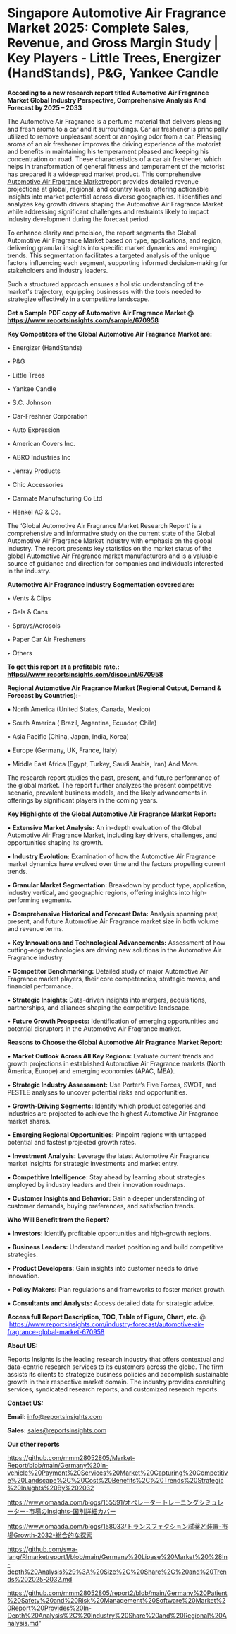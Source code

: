# Singapore Automotive Air Fragrance Market 2025: Complete Sales, Revenue, and Gross Margin Study | Key Players - Little Trees, Energizer (HandStands), P&G, Yankee Candle

<strong>According to a new research report titled Automotive Air Fragrance Market Global Industry Perspective, Comprehensive Analysis And Forecast by 2025 – 2033</strong>

The Automotive Air Fragrance is a perfume material that delivers pleasing and fresh aroma to a car and it surroundings. Car air freshener is principally utilized to remove unpleasant scent or annoying odor from a car. Pleasing aroma of an air freshener improves the driving experience of the motorist and benefits in maintaining his temperament pleased and keeping his concentration on road. These characteristics of a car air freshener, which helps in transformation of general fitness and temperament of the motorist has prepared it a widespread market product. This comprehensive <a href=https://www.reportsinsights.com/sample/670958>Automotive Air Fragrance Market</a>report provides detailed revenue projections at global, regional, and country levels, offering actionable insights into market potential across diverse geographies. It identifies and analyzes key growth drivers shaping the Automotive Air Fragrance Market while addressing significant challenges and restraints likely to impact industry development during the forecast period.

To enhance clarity and precision, the report segments the Global Automotive Air Fragrance Market based on type, applications, and region, delivering granular insights into specific market dynamics and emerging trends. This segmentation facilitates a targeted analysis of the unique factors influencing each segment, supporting informed decision-making for stakeholders and industry leaders.

Such a structured approach ensures a holistic understanding of the market's trajectory, equipping businesses with the tools needed to strategize effectively in a competitive landscape.

<strong>Get a Sample PDF copy of Automotive Air Fragrance Market </strong><strong>@<a href=https://www.reportsinsights.com/sample/670958 style=color:#0000ff;> https://www.reportsinsights.com/sample/670958</a></strong></font>

<strong>Key Competitors of the Global Automotive Air Fragrance Market are:</strong>

‣ Energizer (HandStands)

‣ P&G

‣ Little Trees

‣ Yankee Candle

‣ S.C. Johnson

‣ Car-Freshner Corporation

‣ Auto Expression

‣ American Covers Inc.

‣ ABRO Industries Inc

‣ Jenray Products

‣ Chic Accessories

‣ Carmate Manufacturing Co Ltd

‣ Henkel AG & Co.

The ‘Global Automotive Air Fragrance Market Research Report’ is a comprehensive and informative study on the current state of the Global Automotive Air Fragrance Market industry with emphasis on the global industry. The report presents key statistics on the market status of the global Automotive Air Fragrance market manufacturers and is a valuable source of guidance and direction for companies and individuals interested in the industry.

<strong>Automotive Air Fragrance Industry Segmentation covered are:</strong>

‣ Vents & Clips

‣ Gels & Cans

‣ Sprays/Aerosols

‣ Paper Car Air Fresheners

‣ Others

<strong>To get this report at a profitable rate.: <a href=https://www.reportsinsights.com/discount/670958 style=color:#0000ff;>https://www.reportsinsights.com/discount/670958</a></strong></font>

<strong>Regional Automotive Air Fragrance Market (Regional Output, Demand &amp; Forecast by Countries):-</strong>

• North America (United States, Canada, Mexico)

• South America ( Brazil, Argentina, Ecuador, Chile)

• Asia Pacific (China, Japan, India, Korea)

• Europe (Germany, UK, France, Italy)

• Middle East Africa (Egypt, Turkey, Saudi Arabia, Iran) And More.

The research report studies the past, present, and future performance of the global market. The report further analyzes the present competitive scenario, prevalent business models, and the likely advancements in offerings by significant players in the coming years.

<strong>Key Highlights of the Global Automotive Air Fragrance Market Report:</strong>

• <strong>Extensive Market Analysis:</strong> An in-depth evaluation of the Global Automotive Air Fragrance Market, including key drivers, challenges, and opportunities shaping its growth.

• <strong>Industry Evolution:</strong> Examination of how the Automotive Air Fragrance market dynamics have evolved over time and the factors propelling current trends.

• <strong>Granular Market Segmentation:</strong> Breakdown by product type, application, industry vertical, and geographic regions, offering insights into high-performing segments.

• <strong>Comprehensive Historical and Forecast Data:</strong> Analysis spanning past, present, and future Automotive Air Fragrance market size in both volume and revenue terms.

• <strong>Key Innovations and Technological Advancements:</strong> Assessment of how cutting-edge technologies are driving new solutions in the Automotive Air Fragrance industry.

• <strong>Competitor Benchmarking:</strong> Detailed study of major Automotive Air Fragrance market players, their core competencies, strategic moves, and financial performance.

• <strong>Strategic Insights:</strong> Data-driven insights into mergers, acquisitions, partnerships, and alliances shaping the competitive landscape.

• <strong>Future Growth Prospects:</strong> Identification of emerging opportunities and potential disruptors in the Automotive Air Fragrance market.

<strong>Reasons to Choose the Global Automotive Air Fragrance Market Report:</strong>

• <strong>Market Outlook Across All Key Regions:</strong> Evaluate current trends and growth projections in established Automotive Air Fragrance markets (North America, Europe) and emerging economies (APAC, MEA).

• <strong>Strategic Industry Assessment:</strong> Use Porter’s Five Forces, SWOT, and PESTLE analyses to uncover potential risks and opportunities.

• <strong>Growth-Driving Segments:</strong> Identify which product categories and industries are projected to achieve the highest Automotive Air Fragrance market shares.

• <strong>Emerging Regional Opportunities:</strong> Pinpoint regions with untapped potential and fastest projected growth rates.

• <strong>Investment Analysis:</strong> Leverage the latest Automotive Air Fragrance market insights for strategic investments and market entry.

• <strong>Competitive Intelligence:</strong> Stay ahead by learning about strategies employed by industry leaders and their innovation roadmaps.

• <strong>Customer Insights and Behavior:</strong> Gain a deeper understanding of customer demands, buying preferences, and satisfaction trends.

<strong>Who Will Benefit from the Report?</strong>

• <strong>Investors:</strong> Identify profitable opportunities and high-growth regions.

• <strong>Business Leaders:</strong> Understand market positioning and build competitive strategies.

• <strong>Product Developers:</strong> Gain insights into customer needs to drive innovation.

• <strong>Policy Makers:</strong> Plan regulations and frameworks to foster market growth.

• <strong>Consultants and Analysts:</strong> Access detailed data for strategic advice.
</ul>
<strong>Access full Report Description, TOC, Table of Figure, Chart, etc. </strong>@  <a href=https://www.reportsinsights.com/industry-forecast/automotive-air-fragrance-global-market-670958 style=color:#0000ff;>https://www.reportsinsights.com/industry-forecast/automotive-air-fragrance-global-market-670958</a></font>

<strong><strong>About US</strong>:</strong>

Reports Insights is the leading research industry that offers contextual and data-centric research services to its customers across the globe. The firm assists its clients to strategize business policies and accomplish sustainable growth in their respective market domain. The industry provides consulting services, syndicated research reports, and customized research reports.

<strong>Contact US:</strong>

<p class=""""><b>Email:</b> <a href=mailto:info@reportsinsights.com>info@reportsinsights.com</a></p>
<p class=""""><b>Sales:</b> <a href=mailto:sales@reportsinsights.com>sales@reportsinsights.com</a></p>

<strong>Our other reports</strong>

<a href=https://github.com/mmm28052805/Market-Report/blob/main/Germany%20In-vehicle%20Payment%20Services%20Market%20Capturing%20Competitive%20Landscape%2C%20Cost%20Benefits%2C%20Trends%20Strategic%20Insights%20By%202032>https://github.com/mmm28052805/Market-Report/blob/main/Germany%20In-vehicle%20Payment%20Services%20Market%20Capturing%20Competitive%20Landscape%2C%20Cost%20Benefits%2C%20Trends%20Strategic%20Insights%20By%202032</a>

<a href=https://www.omaada.com/blogs/155591/オペレータートレーニングシミュレーター-市場のInsights-国別詳細カバー>https://www.omaada.com/blogs/155591/オペレータートレーニングシミュレーター-市場のInsights-国別詳細カバー</a>

<a href=https://www.omaada.com/blogs/158033/トランスフェクション試薬と装置-市場Growth-2032-総合的な探索>https://www.omaada.com/blogs/158033/トランスフェクション試薬と装置-市場Growth-2032-総合的な探索</a>

<a href=https://github.com/swa-lang/RImarketreport1/blob/main/Germany%20Lipase%20Market%20%28In-depth%20Analysis%29%3A%20Size%2C%20Share%2C%20and%20Trends%202025-2032.md>https://github.com/swa-lang/RImarketreport1/blob/main/Germany%20Lipase%20Market%20%28In-depth%20Analysis%29%3A%20Size%2C%20Share%2C%20and%20Trends%202025-2032.md</a>

<a href=https://github.com/mmm28052805/report2/blob/main/Germany%20Patient%20Safety%20and%20Risk%20Management%20Software%20Market%20Report%20Provides%20In-Depth%20Analysis%2C%20Industry%20Share%20and%20Regional%20Analysis.md>https://github.com/mmm28052805/report2/blob/main/Germany%20Patient%20Safety%20and%20Risk%20Management%20Software%20Market%20Report%20Provides%20In-Depth%20Analysis%2C%20Industry%20Share%20and%20Regional%20Analysis.md</a>"
